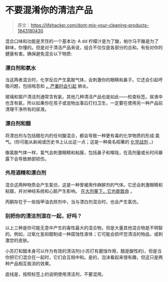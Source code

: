 # 不要混淆你的清洁产品

> 原文：<https://lifehacker.com/dont-mix-your-cleaning-products-1843180430>

混合口味和功能是烹饪的一个基本功: A dd 柠檬汁是为了酸，帕尔马干酪是为了鲜味，你懂的。但是对于清洁产品来说，组合不仅仅是各部分的总和。有些对你的健康有害。确保避免混合以下物质:



### **漂白剂和氨水**

当这两者混合时，化学反应产生氯胺气体，会刺激你的眼睛和鼻子。它还会引起呼吸问题，包括喘息和 [，严重时会引起](https://www.doh.wa.gov/YouandYourFamily/HealthyHome/Contaminants/BleachMixingDangers) 肺炎。

玻璃和窗户清洁剂通常含有氨，其他几种清洁产品也是如此——检查标签。尿液中也含有氨，所以如果你在孩子或宠物出事后打扫卫生，一定要在使用另一种产品前清理干净所有的尿液。

### **漂白剂和醋**

将漂白剂与包括醋在内的任何酸混合，都会导致一种更有毒的化学物质的形成:氯气。(你可能从新闻或历史书上认出这一点；这是一种臭名昭著的 [化学战剂](https://www.newsweek.com/syrias-use-chlorine-gas-and-weapons-history-496568) 。)

像氯胺气体一样，氯气会刺激眼睛和粘膜，包括鼻子和喉咙，在高剂量或长时间暴露下会导致肺部损伤。

### 外用酒精和漂白剂

混合这两种物质会产生氯仿，这是一种曾被用作麻醉剂的气体。它还会刺激眼睛和粘膜，并对神经系统和心脏产生影响。 [在大剂量下，它也能致命](https://sciencenotes.org/bleach-and-alcohol-make-chloroform-why-you-shouldnt-mix-disinfectants/) 。

丙酮存在于一些指甲油去除剂中，当与漂白剂混合时，也会产生氯仿。

### 别把你的清洁剂混在一起，好吗？

以上三种是你可能无意中产生的毒性最大的混合物，但是大量其他混合物是不明智的。例如，过氧化氢和醋制成一种腐蚀性液体；它可能会损坏您清洁的物品，或刺激您的皮肤。

小苏打和醋本身可以作为有效的清洁剂(小苏打有磨蚀作用，醋是酸性的)，但是当你把它们混合在一起时，它们会互相中和。是的，泡沫看起来很有趣，但这只是两种产品相互抵消的效果。

底线是，按照标签上的说明使用清洁剂，不要混用。